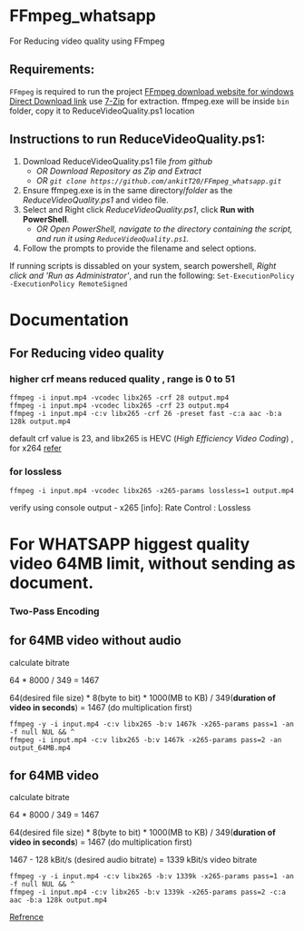 # FFmpeg_whatsapp
For Reducing video quality using FFmpeg


## Requirements:
<!--  -->
```FFmpeg``` is required to run the project <!--  -->
[FFmpeg download website for windows](https://www.gyan.dev/ffmpeg/builds/#release-builds)      
[Direct Download link](https://www.gyan.dev/ffmpeg/builds/ffmpeg-release-full.7z) use [7-Zip](https://www.7-zip.org/) for extraction.
ffmpeg.exe will be inside ```bin``` folder, copy it to ReduceVideoQuality.ps1 location
## Instructions to run ReduceVideoQuality.ps1:
1. Download ReduceVideoQuality.ps1 file *from github*
    - *OR  Download Repository as Zip and Extract*
    - *OR ```git clone https://github.com/ankitT20/FFmpeg_whatsapp.git```*
2. Ensure ffmpeg.exe is in the same directory/*folder* as the *ReduceVideoQuality.ps1* and video file.
3. Select and Right click *ReduceVideoQuality.ps1*, click **Run with PowerShell**.
    - *OR Open PowerShell, navigate to the directory containing the script, and run it using ```ReduceVideoQuality.ps1```.*
4. Follow the prompts to provide the filename and select options.

If running scripts is dissabled on your system, search powershell, *Right click and 'Run as Administrator'*, and run the following:<!-- To view all policy: ```Get-ExecutionPolicy -List``` -->
```Set-ExecutionPolicy -ExecutionPolicy RemoteSigned```
<!-- After work is completed: ```Set-ExecutionPolicy -ExecutionPolicy Undefined``` -->

# Documentation
## For Reducing video quality
### higher crf means reduced quality , range is 0 to 51
```
ffmpeg -i input.mp4 -vcodec libx265 -crf 28 output.mp4
ffmpeg -i input.mp4 -vcodec libx265 -crf 23 output.mp4
ffmpeg -i input.mp4 -c:v libx265 -crf 26 -preset fast -c:a aac -b:a 128k output.mp4
```
default crf value is 23, and libx265 is HEVC (*High Efficiency Video Coding*) , for x264 [refer](https://unix.stackexchange.com/questions/28803/how-can-i-reduce-a-videos-size-with-ffmpeg)

### for lossless
```
ffmpeg -i input.mp4 -vcodec libx265 -x265-params lossless=1 output.mp4
```
verify using console output - x265 [info]: Rate Control                        : Lossless


# For WHATSAPP higgest quality video 64MB limit, without sending as document.
### Two-Pass Encoding
##    for 64MB video without audio
calculate bitrate

64 * 8000 / 349 = 1467

64(desired file size) * 8(byte to bit) * 1000(MB to KB) / 349(**duration of video in seconds**) = 1467 (do multiplication first)
```
ffmpeg -y -i input.mp4 -c:v libx265 -b:v 1467k -x265-params pass=1 -an -f null NUL && ^
ffmpeg -i input.mp4 -c:v libx265 -b:v 1467k -x265-params pass=2 -an output_64MB.mp4
```

##    for 64MB video
calculate bitrate

64 * 8000 / 349 = 1467

64(desired file size) * 8(byte to bit) * 1000(MB to KB) / 349(**duration of video in seconds**) = 1467 (do multiplication first)

1467 - 128 kBit/s (desired audio bitrate) = 1339 kBit/s video bitrate
```
ffmpeg -y -i input.mp4 -c:v libx265 -b:v 1339k -x265-params pass=1 -an -f null NUL && ^
ffmpeg -i input.mp4 -c:v libx265 -b:v 1339k -x265-params pass=2 -c:a aac -b:a 128k output.mp4
```

[Refrence](https://trac.ffmpeg.org/wiki/Encode/H.265#Ratecontrolmodes)
